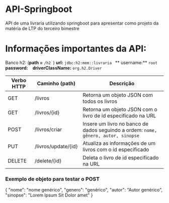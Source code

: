 # API-Springboot
API de uma livraria utilizando springboot para apresentar como projeto da matéria de LTP do terceiro bimestre

# Informações importantes da API:

Banco h2: (**path =**  ```/h2 ```) 
        **url:** ```jdbc:h2:mem::livraria ```
        ** username:** ```root```
        **password:** ``` ```
        **driverClassName:** ```org.h2.Driver```
        
|      Verbo HTTP  |  Caminho (path)    |                                           Descrição                                     |
| -----------------| -------------------|---------------------------------------------------------------------------------------- |
|  GET             |  /livros           |  Retorna um objeto JSON com todos os livros                                             |
|  GET             | /livros/{id}       |  Retorna um objeto JSON com o livro de id especifícado na URL                           |
|  POST            | /livros/criar      |  Insere um livro no banco de dados seguindo a ordem: ```nome, gênero, autor, sinopse``` |
|  PUT             | /livros/update/{id}|  Atualiza as informações de um livros com o id especificado                             |
|  DELETE          | /delete/{id}       |  Deleta o livro de id especificado na URL                                               |

### Exemplo de objeto para testar o POST

{
 "nome": "nome genérico",
 "genero": "genérico",
  "autor": "Autor genérico",
  "sinopse": "Lorem Ipsum Sit Dolor amet"
}
